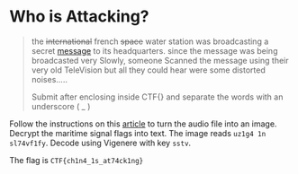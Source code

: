 # Who is Attacking?

> the ~~international~~ french ~~space~~ water station was broadcasting a secret [message](https://drive.google.com/file/d/1ZFc7sx_bNt3vJ_8KZW9n_M-bysNC2SsC/view) to its headquarters. since the message was being broadcasted very Slowly, someone Scanned the message using their very old TeleVision but all they could hear were some distorted noises.....
> 
> Submit after enclosing inside CTF{} and separate the words with an underscore ( _ )

Follow the instructions on this [article](https://ourcodeworld.com/articles/read/956/how-to-convert-decode-a-slow-scan-television-transmissions-sstv-audio-file-to-images-using-qsstv-in-ubuntu-18-04) to turn the audio file into an image. Decrypt the maritime signal flags into text. The image reads `uz1g4 1n sl74vf1fy`. Decode using Vigenere with key `sstv`.

The flag is `CTF{ch1n4_1s_at74ck1ng}`
